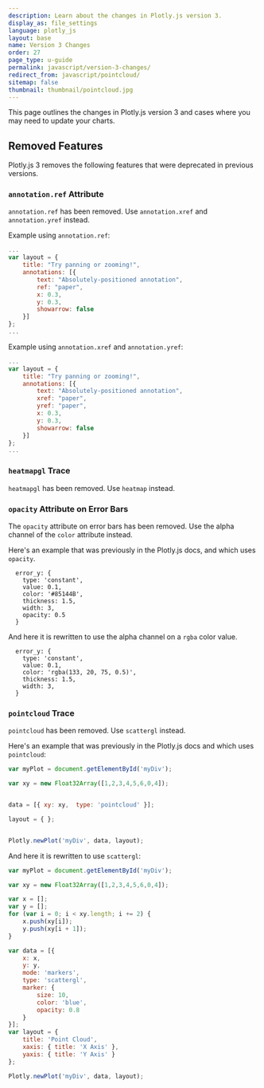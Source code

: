 ```yaml
---
description: Learn about the changes in Plotly.js version 3.
display_as: file_settings
language: plotly_js
layout: base
name: Version 3 Changes
order: 27
page_type: u-guide
permalink: javascript/version-3-changes/
redirect_from: javascript/pointcloud/
sitemap: false
thumbnail: thumbnail/pointcloud.jpg
---
```

This page outlines the changes in Plotly.js version 3 and cases where you may need to update your charts.

## Removed Features

Plotly.js 3 removes the following features that were deprecated in previous versions.

### `annotation.ref` Attribute

`annotation.ref` has been removed. Use `annotation.xref` and `annotation.yref` instead.


Example using `annotation.ref`:

```js
...
var layout = {
    title: "Try panning or zooming!",
    annotations: [{
        text: "Absolutely-positioned annotation",
        ref: "paper",
        x: 0.3,
        y: 0.3,
        showarrow: false
    }]
};
...
```

Example using `annotation.xref` and `annotation.yref`:

```js
...
var layout = {
    title: "Try panning or zooming!",
    annotations: [{
        text: "Absolutely-positioned annotation",
        xref: "paper",
        yref: "paper",
        x: 0.3,
        y: 0.3,
        showarrow: false
    }]
};
...
```

### `heatmapgl` Trace

`heatmapgl` has been removed. Use `heatmap` instead.


### `opacity` Attribute on Error Bars

The `opacity` attribute on error bars has been removed. Use the alpha channel of the `color` attribute instead.

Here's an example that was previously in the Plotly.js docs, and which uses `opacity`.

```
  error_y: {
    type: 'constant',
    value: 0.1,
    color: '#85144B',
    thickness: 1.5,
    width: 3,
    opacity: 0.5
  }

```
And here it is rewritten to use the alpha channel on a `rgba` color value.

```
  error_y: {
    type: 'constant',
    value: 0.1,
    color: 'rgba(133, 20, 75, 0.5)',
    thickness: 1.5,
    width: 3,
  }

```

### `pointcloud` Trace

`pointcloud` has been removed. Use `scattergl` instead.

Here's an example that was previously in the Plotly.js docs and which uses `pointcloud`:


```js
var myPlot = document.getElementById('myDiv');

var xy = new Float32Array([1,2,3,4,5,6,0,4]);


data = [{ xy: xy,  type: 'pointcloud' }];

layout = { };


Plotly.newPlot('myDiv', data, layout);
```

And here it is rewritten to use `scattergl`:

```js
var myPlot = document.getElementById('myDiv');

var xy = new Float32Array([1,2,3,4,5,6,0,4]);

var x = [];
var y = [];
for (var i = 0; i < xy.length; i += 2) {
    x.push(xy[i]);
    y.push(xy[i + 1]);
}

var data = [{
    x: x,
    y: y,
    mode: 'markers',
    type: 'scattergl',
    marker: {
        size: 10,
        color: 'blue',
        opacity: 0.8
    }
}];
var layout = {
    title: 'Point Cloud',
    xaxis: { title: 'X Axis' },
    yaxis: { title: 'Y Axis' }
};

Plotly.newPlot('myDiv', data, layout);
```


